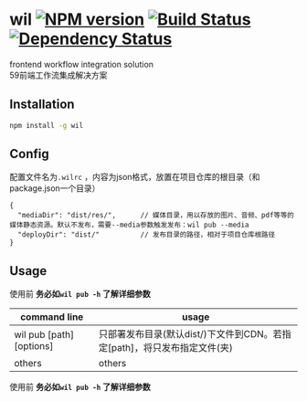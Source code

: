 # wil [![NPM version][npm-image]][npm-url] [![Build Status][travis-image]][travis-url] [![Dependency Status][daviddm-image]][daviddm-url]

frontend workflow integration solution    
59前端工作流集成解决方案

## Installation

```bash
npm install -g wil
```

## Config

配置文件名为```.wilrc``` ，内容为json格式，放置在项目仓库的根目录（和package.json一个目录）

```
{
  "mediaDir": "dist/res/",      // 媒体目录，用以存放的图片、音频、pdf等等的媒体静态资源。默认不发布，需要--media参数触发发布：wil pub --media
  "deployDir": "dist/"          // 发布目录的路径，相对于项目仓库根路径
}
```

## Usage

使用前 __务必如``` wil pub -h ``` 了解详细参数__


| command line  | usage |
| ------------- | ------------- |
| wil pub [path] [options]  | 只部署发布目录(默认dist/)下文件到CDN。若指定[path]，将只发布指定文件(夹)  |
| others  | others  |

使用前 __务必如``` wil pub -h ``` 了解详细参数__

[npm-image]: https://badge.fury.io/js/wil.svg
[npm-url]: https://npmjs.org/package/wil
[travis-image]: https://travis-ci.org/59fe/wil.svg?branch=master
[travis-url]: https://travis-ci.org/59fe/wil
[daviddm-image]: https://david-dm.org/59fe/wil.svg?theme=shields.io
[daviddm-url]: https://david-dm.org/59fe/wil
